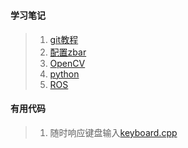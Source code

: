 #

#### 学习笔记
> 1. [git教程](git.md)
> 2. [配置zbar](zbar.md)
> 3. [OpenCV](opencv.md)
> 4. [python](python.md)
> 5. [ROS](ros/ros.md)

#### 有用代码
> 1. 随时响应键盘输入[keyboard.cpp](cpp/keyboard.cpp)
